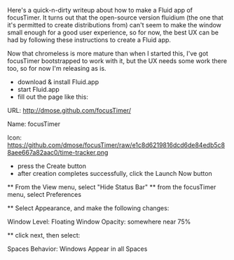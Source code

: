 Here's a quick-n-dirty writeup about how to make a Fluid app of focusTimer.
It turns out that the open-source version fluidium (the one that it's permitted to create distributions from)
can't seem to make the window small enough for a good user experience, so for now, the best
UX can be had by following these instructions to create a Fluid app.

Now that chromeless is more mature than when I started this, I've got
focusTimer bootstrapped to work with it, but the UX needs some work there too,
so for now I'm releasing as is.

* download & install Fluid.app
* start Fluid.app
* fill out the page like this:

URL: http://dmose.github.com/focusTimer/

Name: focusTimer

Icon: https://github.com/dmose/focusTimer/raw/e1c8d6219816dcd6de84edb5c88aee667a82aac0/time-tracker.png

* press the Create button
* after creation completes successfully, click the Launch Now button

** From the View menu, select "Hide Status Bar"
** from the focusTimer menu, select Preferences

** Select Appearance, and make the following changes:

  Window Level: Floating
  Window Opacity: somewhere near 75%

** click next, then select:

  Spaces Behavior: Windows Appear in all Spaces

